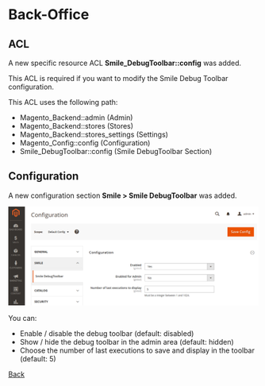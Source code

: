 # Back-Office

## ACL

A new specific resource ACL **Smile_DebugToolbar::config** was added.

This ACL is required if you want to modify the Smile Debug Toolbar configuration.

This ACL uses the following path:

- Magento_Backend::admin (Admin)
- Magento_Backend::stores (Stores)
- Magento_Backend::stores_settings (Settings)
- Magento_Config::config (Configuration)
- Smile_DebugToolbar::config (Smile DebugToolbar Section)

## Configuration

A new configuration section **Smile > Smile DebugToolbar** was added.

![configuration](images/screenshot-back-configuration.png)

You can:

- Enable / disable the debug toolbar (default: disabled)
- Show / hide the debug toolbar in the admin area (default: hidden)
- Choose the number of last executions to save and display in the toolbar (default: 5)

[Back](../README.md)
